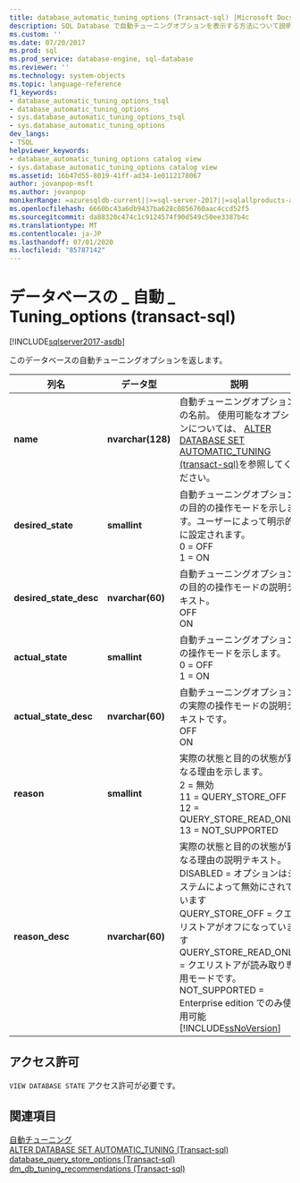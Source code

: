 ```yaml
---
title: database_automatic_tuning_options (Transact-sql) |Microsoft Docs
description: SQL Database で自動チューニングオプションを表示する方法について説明します。
ms.custom: ''
ms.date: 07/20/2017
ms.prod: sql
ms.prod_service: database-engine, sql-database
ms.reviewer: ''
ms.technology: system-objects
ms.topic: language-reference
f1_keywords:
- database_automatic_tuning_options_tsql
- database_automatic_tuning_options
- sys.database_automatic_tuning_options_tsql
- sys.database_automatic_tuning_options
dev_langs:
- TSQL
helpviewer_keywords:
- database_automatic_tuning_options catalog view
- sys.database_automatic_tuning_options catalog view
ms.assetid: 16b47d55-8019-41ff-ad34-1e0112178067
author: jovanpop-msft
ms.author: jovanpop
monikerRange: =azuresqldb-current||>=sql-server-2017||=sqlallproducts-allversions||>=sql-server-linux-2017||=azuresqldb-mi-current
ms.openlocfilehash: 6660bc43a6db9437ba628c0856760aac4ccd52f5
ms.sourcegitcommit: da88320c474c1c9124574f90d549c50ee3387b4c
ms.translationtype: MT
ms.contentlocale: ja-JP
ms.lasthandoff: 07/01/2020
ms.locfileid: "85787142"
---
```

# <a name="sysdatabase_automatic_tuning_options-transact-sql"></a>データベースの \_ 自動 \_ Tuning_options (transact-sql)
[!INCLUDE[sqlserver2017-asdb](../../includes/applies-to-version/sqlserver2017-asdb.md)]

  このデータベースの自動チューニングオプションを返します。  

|列名|データ型|説明|  
|-----------------|---------------|-----------------|  
|**name**|**nvarchar(128)**|自動チューニングオプションの名前。 使用可能なオプションについては、 [ALTER DATABASE SET AUTOMATIC_TUNING &#40;transact-sql&#41;](../../t-sql/statements/alter-database-transact-sql-set-options.md)を参照してください。|  
|**desired_state**|**smallint**|自動チューニングオプションの目的の操作モードを示します。ユーザーによって明示的に設定されます。<br />0 = OFF<br />1 = ON|  
|**desired_state_desc**|**nvarchar(60)**|自動チューニングオプションの目的の操作モードの説明テキスト。<br />OFF<br />ON|  
|**actual_state**|**smallint**|自動チューニングオプションの操作モードを示します。<br />0 = OFF<br />1 = ON|  
|**actual_state_desc**|**nvarchar(60)**|自動チューニングオプションの実際の操作モードの説明テキストです。<br />OFF<br />ON|  
|**reason**|**smallint**|実際の状態と目的の状態が異なる理由を示します。<br />2 = 無効<br />11 = QUERY_STORE_OFF<br />12 = QUERY_STORE_READ_ONLY<br />13 = NOT_SUPPORTED|   
|**reason_desc**|**nvarchar(60)**|実際の状態と目的の状態が異なる理由の説明テキスト。<br />DISABLED = オプションはシステムによって無効にされています<br />QUERY_STORE_OFF = クエリストアがオフになっています<br />QUERY_STORE_READ_ONLY = クエリストアが読み取り専用モードです。<br />NOT_SUPPORTED = Enterprise edition でのみ使用可能 [!INCLUDE[ssNoVersion](../../includes/ssnoversion-md.md)]| 
  
## <a name="permissions"></a>アクセス許可  
 `VIEW DATABASE STATE` アクセス許可が必要です。  
  
## <a name="see-also"></a>関連項目  
 [自動チューニング](../../relational-databases/automatic-tuning/automatic-tuning.md)   
 [ALTER DATABASE SET AUTOMATIC_TUNING &#40;Transact-sql&#41;](../../t-sql/statements/alter-database-transact-sql-set-options.md)   
 [database_query_store_options &#40;Transact-sql&#41;](../../relational-databases/system-catalog-views/sys-database-query-store-options-transact-sql.md)   
 [dm_db_tuning_recommendations &#40;Transact-sql&#41;](../../relational-databases/system-dynamic-management-views/sys-dm-db-tuning-recommendations-transact-sql.md)   
 
